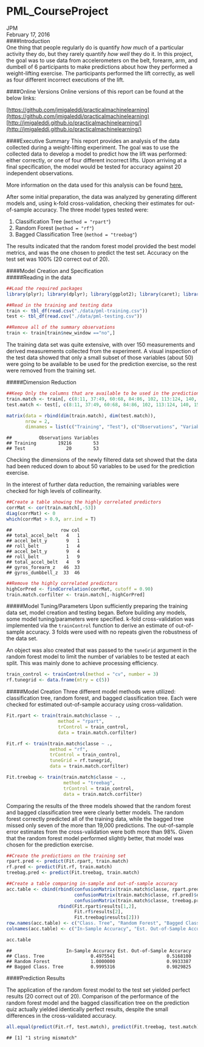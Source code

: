 # PML_CourseProject
JPM  
February 17, 2016  
####Introduction  
One thing that people regularly do is quantify *how much* of a particular activity they do, but they rarely quantify *how well* they do it. In this project, the goal was to use data from accelerometers on the belt, forearm, arm, and dumbell of 6 participants to make predictions about how they performed a weight-lifting exercise. The participants performed the lift correctly, as well as four different incorrect executions of the lift.

####Online Versions
Online versions of this report can be found at the below links:

[https://github.com/jmigaleddi/practicalmachinelearning](https://github.com/jmigaleddi/practicalmachinelearning)  
[http://jmigaleddi.github.io/practicalmachinelearning/](http://jmigaleddi.github.io/practicalmachinelearning/)

####Executive Summary
This report provides an analysis of the data collected during a weight-lifting experiment. The goal was to use the collected data to develop a model to predict how the lift was performed: either correctly, or one of four different incorrect lifts. Upon arriving at a final specification, the model would be tested for accuracy against 20 independent observations.

More information on the data used for this analysis can be found  [here.](http://groupware.les.inf.puc-rio.br/har)

After some initial preparation, the data was analyzed by generating different models and, using k-fold cross-validation, checking their estimates for out-of-sample accuracy. The three model types tested were:  

1. Classification Tree (`method = "rpart"`)  
2. Random Forest (`method = "rf"`)  
3. Bagged Classification Tree (`method = "treebag"`)  

The results indicated that the random forest model provided the best model metrics, and was the one chosen to predict the test set. Accuracy on the test set was 100% (20 correct out of 20).

####Model Creation and Specification  
#####Reading in the data

```r
##Load the required packages
library(plyr); library(dplyr); library(ggplot2); library(caret); library(e1071)

##Read in the training and testing data
train <- tbl_df(read.csv("./data/pml-training.csv"))
test <- tbl_df(read.csv("./data/pml-testing.csv"))

##Remove all of the summary observations
train <- train[train$new_window =="no",]
```

The training data set was quite extensive, with over 150 measurements and derived measurements collected from the experiment. A visual inspection of the test data showed that only a small subset of those variables (about 50) were going to be available to be used for the prediction exercise, so the rest were removed from the training set.

#####Dimension Reduction

```r
##Keep Only the columns that are available to be used in the prediction exercise
train.match <- train[, c(8:11, 37:49, 60:68, 84:86, 102, 113:124, 140, 151:160)]
test.match <- test[, c(8:11, 37:49, 60:68, 84:86, 102, 113:124, 140, 151:160)]

matrix(data = rbind(dim(train.match), dim(test.match)),
       nrow = 2,
       dimnames = list(c("Training", "Test"), c("Observations", "Variables")))
```

```
##          Observations Variables
## Training        19216        53
## Test               20        53
```

Checking the dimensions of the newly filtered data set showed that the data had been reduced down to about 50 variables to be used for the prediction exercise.

In the interest of further data reduction, the remaining variables were checked for high levels of collinearity.


```r
##Create a table showing the highly correlated predictors
corrMat <- cor(train.match[,-53])
diag(corrMat) <- 0
which(corrMat > 0.9, arr.ind = T)
```

```
##                  row col
## total_accel_belt   4   1
## accel_belt_y       9   1
## roll_belt          1   4
## accel_belt_y       9   4
## roll_belt          1   9
## total_accel_belt   4   9
## gyros_forearm_z   46  33
## gyros_dumbbell_z  33  46
```

```r
##Remove the highly correlated predictors
highCorPred <- findCorrelation(corrMat, cutoff = 0.90)
train.match.corfilter <- train.match[,-highCorPred]
```

#####Model Tuning/Parameters
Upon sufficiently preparing the training data set, model creation and testing began. Before building any models, some model tuning/parameters were specified. k-fold cross-validation was implemented via the `trainControl` function to derive an estimate of out-of-sample accuracy. 3 folds were used with no repeats given the robustness of the data set.

An object was also created that was passed to the `tuneGrid` argument in the random forest model to limit the number of variables to be tested at each split. This was mainly done to achieve processing efficiency. 


```r
train_control <- trainControl(method = "cv", number = 3)
rf.tunegrid <- data.frame(mtry = c(5))
```

#####Model Creation
Three different model methods were utilized: classification tree, random forest, and bagged classification tree. Each were checked for estimated out-of-sample accuracy using cross-validation.


```r
Fit.rpart <- train(train.match$classe ~ ., 
                   method = "rpart", 
                   trControl = train_control,
                   data = train.match.corfilter)

Fit.rf <- train(train.match$classe ~ ., 
                method = "rf", 
                trControl = train_control,
                tuneGrid = rf.tunegrid,
                data = train.match.corfilter)

Fit.treebag <- train(train.match$classe ~ ., 
                     method = "treebag", 
                     trControl = train_control,
                     data = train.match.corfilter)
```

Comparing the results of the three models showed that the random forest and bagged classification tree were clearly better models. The random forest correctly predicted all of the training data, while the bagged tree missed only seven of the more than 19,000 predictions. The out-of-sample error estimates from the cross-validation were both more than 98%. Given that the random forest model performed slightly better, that model was chosen for the prediction exercise.


```r
##Create the predictions on the training set
rpart.pred <- predict(Fit.rpart, train.match)
rf.pred <- predict(Fit.rf, train.match)
treebag.pred <- predict(Fit.treebag, train.match)

##Create a table comparing in-sample and out-of-sample accuracy
acc.table <- cbind(rbind(confusionMatrix(train.match$classe, rpart.pred)$overall["Accuracy"],
                         confusionMatrix(train.match$classe, rf.pred)$overall["Accuracy"],
                         confusionMatrix(train.match$classe, treebag.pred)$overall["Accuracy"]),
                   rbind(Fit.rpart$results[1,2],
                         Fit.rf$results[2],
                         Fit.treebag$results[2]))
row.names(acc.table) <- c("Class. Tree", "Random Forest", "Bagged Class. Tree")
colnames(acc.table) <- c("In-Sample Accuracy", "Est. Out-of-Sample Accuracy")

acc.table
```

```
##                    In-Sample Accuracy Est. Out-of-Sample Accuracy
## Class. Tree                 0.4975541                   0.5168100
## Random Forest               1.0000000                   0.9933387
## Bagged Class. Tree          0.9995316                   0.9829825
```

####Prediction Results

The application of the random forest model to the test set yielded perfect results (20 correct out of 20). Comparison of the performance of the random forest model and the bagged classification tree on the prediction quiz actually yielded identically perfect results, despite the small differences in the cross-validated accuracy.


```r
all.equal(predict(Fit.rf, test.match), predict(Fit.treebag, test.match))
```

```
## [1] "1 string mismatch"
```

